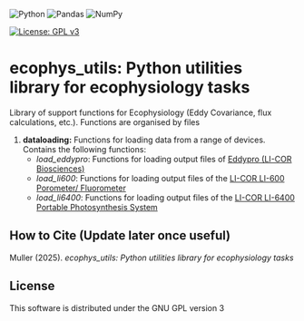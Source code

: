 ![Python](https://img.shields.io/badge/python-3670A0?style=for-the-badge&logo=python&logoColor=ffdd54)
![Pandas](https://img.shields.io/badge/pandas-%23150458.svg?style=for-the-badge&logo=pandas&logoColor=white)
![NumPy](https://img.shields.io/badge/numpy-%23013243.svg?style=for-the-badge&logo=numpy&logoColor=white)


[![License: GPL v3](https://img.shields.io/badge/License-GPLv3-blue.svg)](https://www.gnu.org/licenses/gpl-3.0)

# ecophys_utils: Python utilities library for ecophysiology tasks

Library of support functions for Ecophysiology (Eddy Covariance, flux calculations, etc.). Functions are organised by files

1. **dataloading:** Functions for loading data from a range of devices. Contains the following functions:
    - _load_eddypro_: Functions for loading output files of [Eddypro (LI-COR Biosciences)](https://www.licor.com/support/EddyPro/software.html)
	- _load_li600_: Functions for loading output files of the [LI-COR LI-600 Porometer/ Fluorometer](https://www.licor.com/products/LI-600)
	- _load_li6400_: Functions for loading output files of the [LI-COR LI-6400 Portable Photosynthesis System](https://www.licor.com/support/LI-6400/topics/system-description.html)

## How to Cite (Update later once useful)

Muller (2025). *ecophys_utils: Python utilities library for ecophysiology tasks*

## License

This software is distributed under the GNU GPL version 3

